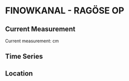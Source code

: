 # FINOWKANAL - RAGÖSE OP

## Current Measurement

Current measurement: <Value topic="rivers/pegel-online/FiK/RAGÖSE_OP/measurementValue"/> cm

## Time Series

<TimeSeries topic="rivers/pegel-online/FiK/RAGÖSE_OP/measurementValue" period="week" />

## Location

<WorldMap>
  <Marker lat="52.84929621515699" lon="13.856280271238068" labelTopic="rivers/pegel-online/FiK/RAGÖSE_OP" />
</WorldMap>

